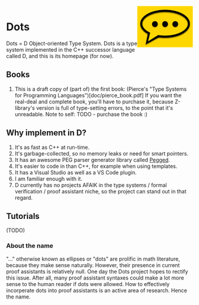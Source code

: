 <img width="150" align="right" src="img/comment-bubble-dots.png" />

# Dots
Dots = D Object-oriented Type System.   Dots is a type system implemented in the C++ successor language called D, and this is its homepage (for now).

## Books
1. This is a draft copy of (part of) the first book:
   (Pierce's "Type Systems for Programming Languages")[doc/pierce_book.pdf]
   If you want the real-deal and complete book, you'll have to purchase it,
   because Z-library's version is full of type-setting errors, to the point
   that it's unreadable.  Note to self: TODO - purchase the book :)


## Why implement in D?
1. It's as fast as C++ at run-time.
2. It's garbage-collected, so no memory leaks or need for smart pointers.  
3. It has an awesome PEG parser generator library called [Pegged](https://github.com/PhilippeSigaud/Pegged).
4. It's easier to code in than C++, for example when using templates.
5. It has a Visual Studio as well as a VS Code plugin. 
6. I am familiar enough with it.
7. D currently has no projects AFAIK in the type systems / formal verification / proof assistant niche, so the project can stand out in that regard.


## Tutorials
(TODO)


### About the name
"..." otherwise known as ellipses or "dots" are prolific in math literature, because they make sense naturally.  However, their presence in current proof assistants is relatively null.  One day the Dots project hopes to rectify this issue.  After all, many proof assistant syntaxes could make a lot more sense to the human reader if dots were allowed.  How to effectively incorperate dots into proof assistants is an active area of research. Hence the name.  
